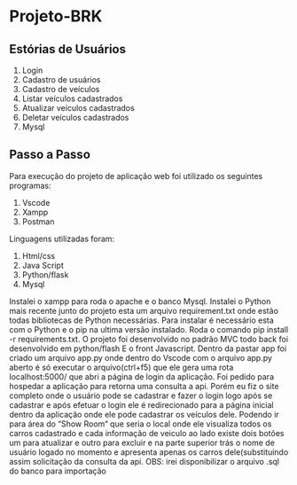 # Projeto-BRK

## **Estórias de Usuários**


1. Login
2. Cadastro de usuários
3. Cadastro de veículos
4. Listar veículos cadastrados
5. Atualizar veículos cadastrados
6. Deletar veículos cadastrados
7. Mysql


## **Passo a Passo** 

Para execução do projeto de aplicação web foi utilizado os seguintes programas:
1.	Vscode
2.	Xampp
3.	Postman

Linguagens utilizadas foram:
1.	Html/css
2.	Java Script
3.	Python/flask
4.	Mysql

Instalei o xampp para roda o apache e o banco Mysql.
Instalei o Python mais recente junto do projeto esta um arquivo requirement.txt onde estão todas bibliotecas de Python necessárias.
Para instalar é necessário esta com o Python e o pip na ultima versão instalado.
Roda o comando pip install -r requirements.txt.
O projeto foi desenvolvido no padrão MVC todo back foi desenvolvido em python/flash
E o front Javascript. Dentro da pastar app foi criado um arquivo app.py onde dentro do Vscode com o arquivo app.py aberto é só executar o arquivo(ctrl+f5) que ele gera uma rota localhost:5000/ que abri a página de login da aplicação.
Foi pedido para hospedar a aplicação para retorna uma consulta a api. Porém eu fiz o site completo onde o usuário pode se cadastrar e fazer o login logo após se cadastrar e após efetuar o login ele é redirecionado para a página inicial dentro da aplicação onde ele pode cadastrar os veículos dele. Podendo ir para área do “Show Room“ que seria o local onde ele visualiza todos os carros cadastrado e cada informação de veiculo ao lado existe dois botões um para atualizar e outro para excluir e na parte superior trás o nome de usuário logado no momento e apresenta apenas os carros dele(substituindo assim solicitação da consulta da api.
OBS: irei disponibilizar o arquivo .sql do banco para importação
